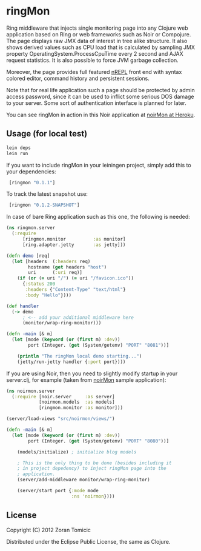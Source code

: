 # ringMon

Ring middleware that injects single monitoring page into any Clojure web application
based on Ring or web frameworks such as Noir or Compojure.
The page displays raw JMX data of interest in tree alike structure. It also shows
derived values such as CPU load that is calculated by sampling JMX property OperatingSystem.ProcessCpuTime every
2 second and AJAX request statistics. It is also possible
to force JVM garbage collection.

Moreover, the page provides full featured
[nREPL](https://github.com/clojure/tools.nrepl)
front end with syntax colored editor, command history and persistent sessions.

Note that for real life application such a page should be protected by admin access password, since it can
be used to inflict some serious DOS damage to your server. Some sort of authentication
interface is planned for later.

You can see ringMon in action in this Noir application
at [noirMon at Heroku](http://noirmon.herokuapp.com/).

## Usage (for local test)

```bash
lein deps
lein run
```
If you want to include ringMon in your leiningen project,
simply add this to your dependencies:

```clojure
 [ringmon "0.1.1"]
```

To track the latest snapshot use:

```clojure
 [ringmon "0.1.2-SNAPSHOT"]
```


In case of bare Ring application such as this one, the following is needed:

```clojure
(ns ringmon.server
  (:require
      [ringmon.monitor          :as monitor]
      [ring.adapter.jetty       :as jetty]))

(defn demo [req]
  (let [headers  (:headers req)
        hostname (get headers "host")
        uri      (:uri req)]
    (if (or (= uri "/") (= uri "/favicon.ico"))
      {:status 200
       :headers {"Content-Type" "text/html"}
       :body "Hello"})))

(def handler
  (-> demo
      ; <-- add your additional middleware here
      (monitor/wrap-ring-monitor)))

(defn -main [& m]
  (let [mode (keyword (or (first m) :dev))
        port (Integer. (get (System/getenv) "PORT" "8081"))]

    (println "The ringMon local demo starting...")
    (jetty/run-jetty handler {:port port})))
```

If you are using Noir, then you need to slightly modify startup in your server.clj,
for example (taken from [noirMon](https://github.com/zoka/noirMon) sample application):

```clojure
(ns noirmon.server
  (:require [noir.server     :as server]
            [noirmon.models  :as models]
            [ringmon.monitor :as monitor]))

(server/load-views "src/noirmon/views/")

(defn -main [& m]
  (let [mode (keyword (or (first m) :dev))
        port (Integer. (get (System/getenv) "PORT" "8080"))]

    (models/initialize) ; initialize blog models

    ; This is the only thing to be done (besides including it
    ; in project depedency) to inject ringMon page into the
    ; application.
    (server/add-middleware monitor/wrap-ring-monitor)

    (server/start port {:mode mode
                        :ns 'noirmon})))
```


## License

Copyright (C) 2012 Zoran Tomicic

Distributed under the Eclipse Public License, the same as Clojure.

